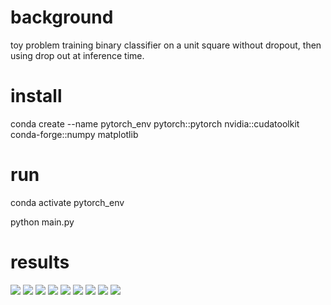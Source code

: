 # background
toy problem training binary classifier on a unit square without dropout, then using drop out at inference time.

# install
conda create --name pytorch_env pytorch::pytorch nvidia::cudatoolkit conda-forge::numpy matplotlib

# run
conda activate pytorch_env

python main.py

# results
![](results/no_dropout.png)
![](results/dropout.png)
![](results/dropout_0.001.png)
![](results/dropout_0.005.png)
![](results/dropout_0.010.png)
![](results/dropout_0.050.png)
![](results/dropout_0.100.png)
![](results/dropout_0.500.png)
![](results/dropout_1.000.png)
